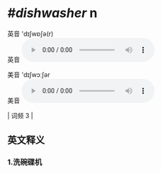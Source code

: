 # ***\#dishwasher*** n
英音 'dɪʃwɒʃə(r)  
英音
<audio src="./media/dishwasher1.aac" controls="controls"></audio>

美音 'dɪʃwɔːʃər  
美音
<audio src="./media/dishwasher2.aac" controls="controls"></audio>



| 词频 3 |  

英文释义
---
### 1.**洗碗碟机**  


